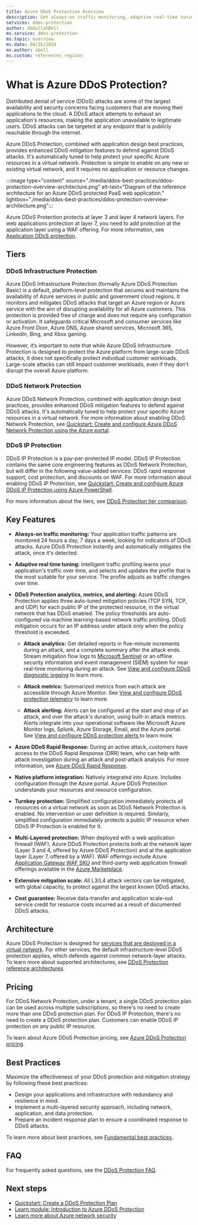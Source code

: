 ```yaml
---
title: Azure DDoS Protection Overview
description: Get always-on traffic monitoring, adaptive real-time tuning, and DDoS mitigation analytics with Azure DDoS Protection. Sign up now.
services: ddos-protection
author: AbdullahBell
ms.service: ddos-protection
ms.topic: overview
ms.date: 04/26/2024
ms.author: abell
ms.custom: references_regions
---
```


# What is Azure DDoS Protection?

Distributed denial of service (DDoS) attacks are some of the largest availability and security concerns facing customers that are moving their applications to the cloud. A DDoS attack attempts to exhaust an application's resources, making the application unavailable to legitimate users. DDoS attacks can be targeted at any endpoint that is publicly reachable through the internet.

Azure DDoS Protection, combined with application design best practices, provides enhanced DDoS mitigation features to defend against DDoS attacks. It's automatically tuned to help protect your specific Azure resources in a virtual network. Protection is simple to enable on any new or existing virtual network, and it requires no application or resource changes.

:::image type="content" source="./media/ddos-best-practices/ddos-protection-overview-architecture.png" alt-text="Diagram of the reference architecture for an Azure DDoS protected PaaS web application." lightbox="./media/ddos-best-practices/ddos-protection-overview-architecture.png":::

Azure DDoS Protection protects at layer 3 and layer 4 network layers. For web applications protection at layer 7, you need to add protection at the application layer using a WAF offering. For more information, see [Application DDoS protection](../web-application-firewall/shared/application-ddos-protection.md).

## Tiers

### DDoS Infrastructure Protection

Azure DDoS Infrastructure Protection (formally Azure DDoS Protection Basic) is a default, platform-level protection that secures and maintains the availability of Azure services in public and government cloud regions. It monitors and mitigates DDoS attacks that target an Azure region or Azure service with the aim of disrupting availability for all Azure customers. This protection is provided free of charge and does not require any configuration or activation. It safeguards critical Microsoft and consumer services like Azure Front Door, Azure DNS, Azure shared services, Microsoft 365, LinkedIn, Bing, and Xbox gaming.

However, it’s important to note that while Azure DDoS Infrastructure Protection is designed to protect the Azure platform from large-scale DDoS attacks, it does not specifically protect individual customer workloads. Large-scale attacks can still impact customer workloads, even if they don’t disrupt the overall Azure platform.

### DDoS Network Protection

Azure DDoS Network Protection, combined with application design best practices, provides enhanced DDoS mitigation features to defend against DDoS attacks. It's automatically tuned to help protect your specific Azure resources in a virtual network. For more information about enabling DDoS Network Protection, see [Quickstart: Create and configure Azure DDoS Network Protection using the Azure portal](manage-ddos-protection.md).

### DDoS IP Protection 

DDoS IP Protection is a pay-per-protected IP model. DDoS IP Protection contains the same core engineering features as DDoS Network Protection, but will differ in the following value-added services: DDoS rapid response support, cost protection, and discounts on WAF. For more information about enabling DDoS IP Protection, see [Quickstart: Create and configure Azure DDoS IP Protection using Azure PowerShell](manage-ddos-protection-powershell-ip.md).


For more information about the tiers, see [DDoS Protection tier comparison](ddos-protection-sku-comparison.md).
## Key Features  

- **Always-on traffic monitoring:**
 Your application traffic patterns are monitored 24 hours a day, 7 days a week, looking for indicators of DDoS attacks. Azure DDoS Protection instantly and automatically mitigates the attack, once it's detected.

- **Adaptive real time tuning:**
 Intelligent traffic profiling learns your application's traffic over time, and selects and updates the profile that is the most suitable for your service. The profile adjusts as traffic changes over time.

- **DDoS Protection analytics, metrics, and alerting:**
Azure DDoS Protection applies three auto-tuned mitigation policies (TCP SYN, TCP, and UDP) for each public IP of the protected resource, in the virtual network that has DDoS enabled. The policy thresholds are auto-configured via machine learning-based network traffic profiling. DDoS mitigation occurs for an IP address under attack only when the policy threshold is exceeded.
    - **Attack analytics:**
Get detailed reports in five-minute increments during an attack, and a complete summary after the attack ends. Stream mitigation flow logs to [Microsoft Sentinel](../sentinel/data-connectors/azure-ddos-protection.md) or an offline security information and event management (SIEM) system for near real-time monitoring during an attack. See [View and configure DDoS diagnostic logging](diagnostic-logging.md) to learn more.

    - **Attack metrics:**
 Summarized metrics from each attack are accessible through Azure Monitor. See [View and configure DDoS protection telemetry](telemetry.md) to learn more.

    - **Attack alerting:**
 Alerts can be configured at the start and stop of an attack, and over the attack's duration, using built-in attack metrics. Alerts integrate into your operational software like Microsoft Azure Monitor logs, Splunk, Azure Storage, Email, and the Azure portal. See [View and configure DDoS protection alerts
](alerts.md) to learn more.

- **Azure DDoS Rapid Response:**
 During an active attack, customers have access to the DDoS Rapid Response (DRR) team, who can help with attack investigation during an attack and post-attack analysis. For more information, see [Azure DDoS Rapid Response](ddos-rapid-response.md).
 
- **Native platform integration:**
 Natively integrated into Azure. Includes configuration through the Azure portal. Azure DDoS Protection understands your resources and resource configuration.

- **Turnkey protection:**
Simplified configuration immediately protects all resources on a virtual network as soon as DDoS Network Protection is enabled. No intervention or user definition is required. Similarly, simplified configuration immediately protects a public IP resource when DDoS IP Protection is enabled for it.

- **Multi-Layered protection:**
When deployed with a web application firewall (WAF), Azure DDoS Protection protects both at the network layer (Layer 3 and 4, offered by Azure DDoS Protection) and at the application layer (Layer 7, offered by a WAF). WAF offerings include Azure [Application Gateway WAF SKU](../web-application-firewall/ag/ag-overview.md?toc=/azure/virtual-network/toc.json) and third-party web application firewall offerings available in the [Azure Marketplace](https://azuremarketplace.microsoft.com/marketplace/apps?page=1&search=web%20application%20firewall).

- **Extensive mitigation scale:**
 All L3/L4 attack vectors can be mitigated, with global capacity, to protect against the largest known DDoS attacks.

- **Cost guarantee:**
 Receive data-transfer and application scale-out service credit for resource costs incurred as a result of documented DDoS attacks.

## Architecture

Azure DDoS Protection is designed for [services that are deployed in a virtual network](../virtual-network/virtual-network-for-azure-services.md). For other services, the default infrastructure-level DDoS protection applies, which defends against common network-layer attacks. To learn more about supported architectures, see [DDoS Protection reference architectures](./ddos-protection-reference-architectures.md).

## Pricing

For DDoS Network Protection, under a tenant, a single DDoS protection plan can be used across multiple subscriptions, so there's no need to create more than one DDoS protection plan.
For DDoS IP Protection, there's no need to create a DDoS protection plan. Customers can enable DDoS IP protection on any public IP resource.

To learn about Azure DDoS Protection pricing, see [Azure DDoS Protection pricing](https://azure.microsoft.com/pricing/details/ddos-protection/). 

## Best Practices
Maximize the effectiveness of your DDoS protection and mitigation strategy by following these best practices:  
   
- Design your applications and infrastructure with redundancy and resilience in mind.  
- Implement a multi-layered security approach, including network, application, and data protection.  
- Prepare an incident response plan to ensure a coordinated response to DDoS attacks.  

To learn more about best practices, see [Fundamental best practices](./fundamental-best-practices.md). 

## FAQ

For frequently asked questions, see the [DDoS Protection FAQ](ddos-faq.yml).

## Next steps

* [Quickstart: Create a DDoS Protection Plan](manage-ddos-protection.md)
* [Learn module: Introduction to Azure DDoS Protection](/training/modules/introduction-azure-ddos-protection/)
* [Learn more about Azure network security](../networking/security/index.yml)
